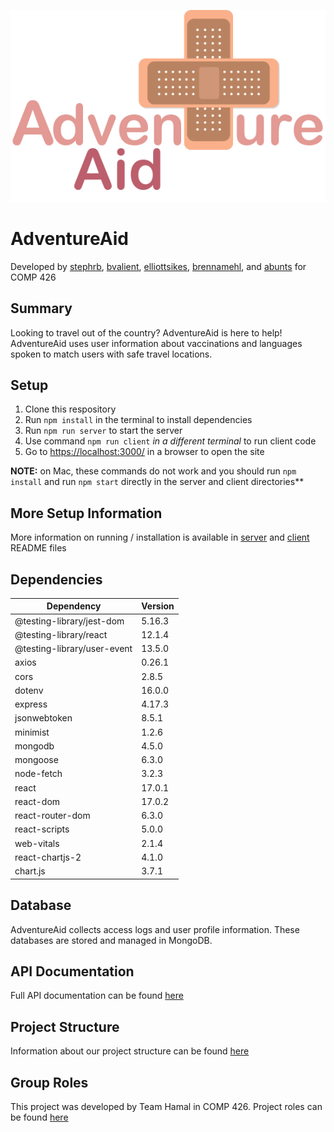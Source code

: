![AdventureAid Logo](/client/src/pages/PINKadven_aid_logo.png)
# AdventureAid
Developed by [stephrb](https://github.com/stephrb), [bvalient](https://github.com/bvalient), [elliottsikes](https://github.com/elliottsikes), [brennamehl](https://github.com/brennamehl), and [abunts](https://github.com/abunts) for COMP 426

## Summary
Looking to travel out of the country? AdventureAid is here to help! AdventureAid uses user information about vaccinations and languages spoken to match users with safe travel locations. 

## Setup
1. Clone this respository
2. Run `npm install` in the terminal to install dependencies
3. Run `npm run server` to start the server
4. Use command `npm run client` *in a different terminal* to run client code
5. Go to [https://localhost:3000/](https://localhost:3000/) in a browser to open the site

**NOTE:** on Mac, these commands do not work and you should run `npm install` and run `npm start` directly in the server and client directories**

## More Setup Information
More information on running / installation is available in [server](https://github.com/comp426-2022-spring/a99-hamal/blob/main/server/README.md) and [client](https://github.com/comp426-2022-spring/a99-hamal/blob/main/client/README.md) README files

## Dependencies
| **Dependency** | **Version** |
| ------------- | ------------- |
| @testing-library/jest-dom  | 5.16.3 |
| @testing-library/react | 12.1.4 |
| @testing-library/user-event | 13.5.0 |
| axios | 0.26.1 |
| cors | 2.8.5 |
|dotenv|16.0.0|
|express|4.17.3|
|jsonwebtoken|8.5.1|
|minimist|1.2.6|
|mongodb|4.5.0|
|mongoose|6.3.0|
|node-fetch|3.2.3|
| react | 17.0.1 |
| react-dom | 17.0.2 |
|react-router-dom|6.3.0|
|react-scripts | 5.0.0|
|web-vitals|2.1.4|
|react-chartjs-2|4.1.0|
|chart.js| 3.7.1|


## Database
AdventureAid collects access logs and user profile information. These databases are stored and managed in MongoDB. 

## API Documentation
Full API documentation can be found [here](https://github.com/comp426-2022-spring/a99-hamal/blob/main/server/README.md#endpoints)

## Project Structure
Information about our project structure can be found [here](/docs/documentation.md)

## Group Roles
This project was developed by Team Hamal in COMP 426. Project roles can be found [here](docs/roles)


